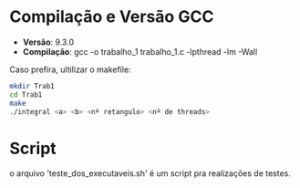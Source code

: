 # Compilação e Versão GCC

- **Versão**: 9.3.0
- **Compilação**: gcc -o trabalho_1 trabalho_1.c -lpthread -lm -Wall

Caso prefira, ultilizar o makefile:

```sh
mkdir Trab1
cd Trab1
make
./integral <a> <b> <nº retangulo> <nº de threads>
```

# Script

o arquivo 'teste_dos_executaveis.sh' é um script pra realizações de testes.
